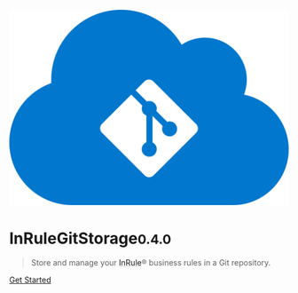 ![logo](assets/img/logo.svg ':size=200')

# InRuleGitStorage<small>0.4.0</small>

>Store and manage your <a href="https://www.inrule.com/" style="text-decoration: underline rgba(51, 51, 51, 0.2);">InRule</a>® business rules in a Git repository.

[Get Started](introduction)


